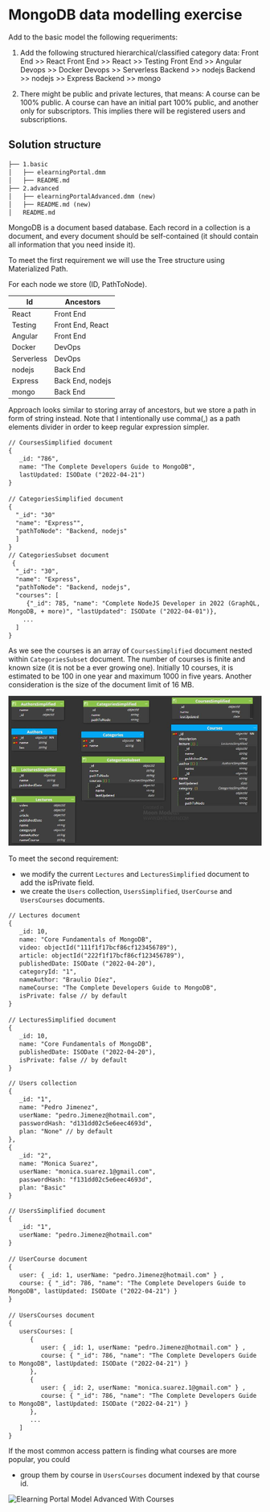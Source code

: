 # MongoDB data modelling exercise 

Add to the basic model the following requeriments:

1. Add the following structured hierarchical/classified category data:
   Front End >> React
   Front End >> React >> Testing
   Front End >> Angular
   Devops >> Docker
   Devops >> Serverless
   Backend >> nodejs
   Backend >> nodejs >> Express
   Backend >> mongo

2. There might be public and private lectures, that means:
   A course can be 100% public.
   A course can have an initial part 100% public, and another only for subscriptors. 
   This implies there will be registered users and subscriptions.


## Solution structure 

```
├── 1.basic
│   ├── elearningPortal.dmm
│   ├── README.md
├── 2.advanced
│   ├── elearningPortalAdvanced.dmm (new)
│   ├── README.md (new)
│   README.md
```

MongoDB is a document based database. Each record in a collection is a document, and every document should be self-contained (it should contain all information that you need inside it).

To meet the first requirement we will use the Tree structure using Materialized Path. 

For each node we store (ID, PathToNode).

|Id | Ancestors|
|-- | --------|
|React | Front End|
|Testing | Front End, React|
|Angular | Front End|
|Docker | DevOps|
|Serverless | DevOps|
|nodejs | Back End|
|Express | Back End, nodejs|
|mongo | Back End|


Approach looks similar to storing array of ancestors, but we store a path in form of string instead. Note that I intentionally use comma(,) as a path elements divider in order to keep regular expression simpler.


```
// CoursesSimplified document
{
   _id: "786",
   name: "The Complete Developers Guide to MongoDB",  
   lastUpdated: ISODate ("2022-04-21")
}

// CategoriesSimplified document
{
  "_id": "30"
  "name": "Express"",
  "pathToNode": "Backend, nodejs"
  ]
}
// CategoriesSubset document
 {
  "_id": "30",
  "name": "Express",
  "pathToNode": "Backend, nodejs",
  "courses": [
     {"_id": 785, "name": "Complete NodeJS Developer in 2022 (GraphQL, MongoDB, + more)", "lastUpdated": ISODate ("2022-04-01")},
    ...       
  ]
}
```

As we see the courses is an array of `CoursesSimplified` document nested within `CategoriesSubset` document. The number of courses is finite and known size (it is not be a ever growing one). Initially 10 courses, it is estimated to be 100 in one year and maximum 1000 in five years.
Another consideration is the size of the document limit of 16 MB. 

![Elearning Portal Model Advanced](ELearningPortalModelAdvanced.JPG)

To meet the second requirement:
* we modify the current `Lectures` and `LecturesSimplified` document to add the isPrivate field.
* we create the `Users` collection, `UsersSimplified`, `UserCourse` and `UsersCourses` documents.

```
// Lectures document
{
   _id: 10,  
   name: "Core Fundamentals of MongoDB",
   video: objectId("111f1f17bcf86cf123456789"),
   article: objectId("222f1f17bcf86cf123456789"),  
   publishedDate: ISODate ("2022-04-20"),
   categoryId: "1", 
   nameAuthor: "Braulio Díez",
   nameCourse: "The Complete Developers Guide to MongoDB",
   isPrivate: false // by default
}

// LecturesSimplified document
{
   _id: 10, 
   name: "Core Fundamentals of MongoDB",
   publishedDate: ISODate ("2022-04-20"),
   isPrivate: false // by default
}
```

```
// Users collection
{
   _id: "1",
   name: "Pedro Jimenez",  
   userName: "pedro.Jimenez@hotmail.com", 
   passwordHash: "d131dd02c5e6eec4693d",
   plan: "None" // by default
},
{
   _id: "2",
   name: "Monica Suarez",  
   userName: "monica.suarez.1@gmail.com", 
   passwordHash: "f131dd02c5e6eec4693d",
   plan: "Basic"
}
```
```
// UsersSimplified document
{
   _id: "1",
   userName: "pedro.Jimenez@hotmail.com"
}

// UserCourse document
{
   user: { _id: 1, userName: "pedro.Jimenez@hotmail.com" } ,
   course: { "_id": 786, "name": "The Complete Developers Guide to MongoDB", lastUpdated: ISODate ("2022-04-21") }
}

// UsersCourses document
{
   usersCourses: [
      { 
         user: { _id: 1, userName: "pedro.Jimenez@hotmail.com" } ,
         course: { "_id": 786, "name": "The Complete Developers Guide to MongoDB", lastUpdated: ISODate ("2022-04-21") }
      },
      { 
         user: { _id: 2, userName: "monica.suarez.1@gmail.com" } ,
         course: { "_id": 786, "name": "The Complete Developers Guide to MongoDB", lastUpdated: ISODate ("2022-04-21") }
      },
      ...
   ]   
}
```

If the most common access pattern is finding what courses are more popular, you could 
* group them by course in `UsersCourses` document indexed by that course id.

![Elearning Portal Model Advanced With Courses](ELearningPortalModelAdvancedWithCourses.JPG)